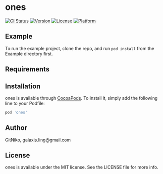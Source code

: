 # ones

[![CI Status](https://img.shields.io/travis/GitNiko/ones.svg?style=flat)](https://travis-ci.org/GitNiko/ones)
[![Version](https://img.shields.io/cocoapods/v/ones.svg?style=flat)](https://cocoapods.org/pods/ones)
[![License](https://img.shields.io/cocoapods/l/ones.svg?style=flat)](https://cocoapods.org/pods/ones)
[![Platform](https://img.shields.io/cocoapods/p/ones.svg?style=flat)](https://cocoapods.org/pods/ones)

## Example

To run the example project, clone the repo, and run `pod install` from the Example directory first.

## Requirements

## Installation

ones is available through [CocoaPods](https://cocoapods.org). To install
it, simply add the following line to your Podfile:

```ruby
pod 'ones'
```

## Author

GitNiko, galaxis.ling@gmail.com

## License

ones is available under the MIT license. See the LICENSE file for more info.
